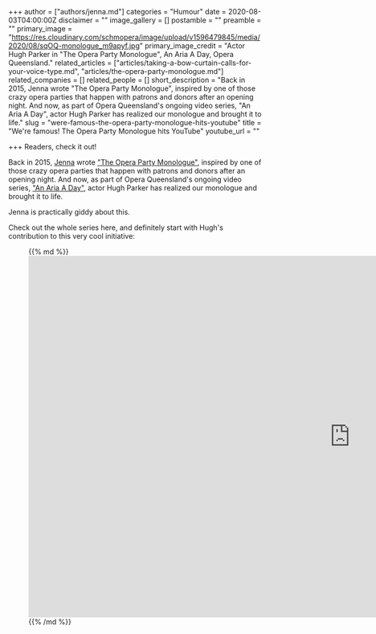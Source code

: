 +++
author = ["authors/jenna.md"]
categories = "Humour"
date = 2020-08-03T04:00:00Z
disclaimer = ""
image_gallery = []
postamble = ""
preamble = ""
primary_image = "https://res.cloudinary.com/schmopera/image/upload/v1596479845/media/2020/08/sqOQ-monologue_m9apyf.jpg"
primary_image_credit = "Actor Hugh Parker in \"The Opera Party Monologue\", An Aria A Day, Opera Queensland."
related_articles = ["articles/taking-a-bow-curtain-calls-for-your-voice-type.md", "articles/the-opera-party-monologue.md"]
related_companies = []
related_people = []
short_description = "Back in 2015, Jenna wrote \"The Opera Party Monologue\", inspired by one of those crazy opera parties that happen with patrons and donors after an opening night. And now, as part of Opera Queensland's ongoing video series, \"An Aria A Day\", actor Hugh Parker has realized our monologue and brought it to life."
slug = "were-famous-the-opera-party-monologue-hits-youtube"
title = "We're famous! The Opera Party Monologue hits YouTube"
youtube_url = ""

+++
Readers, check it out!

Back in 2015, [Jenna](/authors/jenna/) wrote ["The Opera Party Monologue"](/the-opera-party-monologue/), inspired by one of those crazy opera parties that happen with patrons and donors after an opening night. And now, as part of Opera Queensland's ongoing video series, ["An Aria A Day"](https://oq.com.au/whats-on/aria-a-day/), actor Hugh Parker has realized our monologue and brought it to life.

Jenna is practically giddy about this.

Check out the whole series here, and definitely start with Hugh's contribution to this very cool initiative:

<figure data-type="video">{{% md %}}<iframe width="1280" height="720" src="https://www.youtube.com/embed/rTzcGhwauaY" frameborder="0" allow="accelerometer; autoplay; encrypted-media; gyroscope; picture-in-picture" allowfullscreen></iframe>{{% /md %}}

</figure>